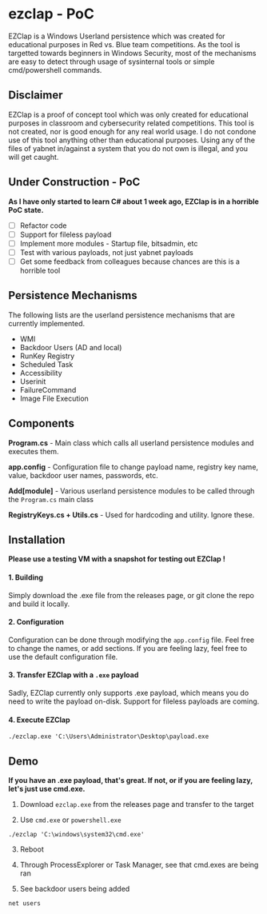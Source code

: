 # ezclap - PoC

EZClap is a Windows Userland persistence which was created for educational purposes in Red vs. Blue team competitions. As the tool is targetted towards beginners in Windows Security, most of the mechanisms are easy to detect through usage of sysinternal tools or simple cmd/powershell commands.

## Disclaimer
EZClap is a proof of concept tool which was only created for educational purposes in classroom and cybersecurity related competitions. This tool is not created, nor is good enough for any real world usage. I do not condone use of this tool anything other than educational purposes. Using any of the files of yabnet in/against a system that you do not own is illegal, and you will get caught.

## Under Construction - PoC 
**As I have only started to learn C# about 1 week ago, EZClap is in a horrible PoC state.** 

- [ ] Refactor code 
- [ ] Support for fileless payload 
- [ ] Implement more modules - Startup file, bitsadmin, etc 
- [ ] Test with various payloads, not just yabnet payloads 
- [ ] Get some feedback from colleagues because chances are this is a horrible tool 

## Persistence Mechanisms
The following lists are the userland persistence mechanisms that are currently implemented. 

* WMI
* Backdoor Users (AD and local)
* RunKey Registry 
* Scheduled Task
* Accessibility
* Userinit
* FailureCommand
* Image File Execution 

## Components 
**Program.cs** - Main class which calls all userland persistence modules and executes them.

**app.config** - Configuration file to change payload name, registry key name, value, backdoor user names, passwords, etc. 

**Add[module]** - Various userland persistence modules to be called through the `Program.cs` main class 

**RegistryKeys.cs + Utils.cs** - Used for hardcoding and utility. Ignore these. 

## Installation 

**Please use a testing VM with a snapshot for testing out EZClap !** 

#### 1. Building 
Simply download the .exe file from the releases page, or git clone the repo and build it locally.

#### 2. Configuration  
Configuration can be done through modifying the `app.config` file. Feel free to change the names, or add sections. If you are feeling lazy, feel free to use the default configuration file.

#### 3. Transfer EZClap with a `.exe` payload 
Sadly, EZClap currently only supports .exe payload, which means you do need to write the payload on-disk. Support for fileless payloads are coming. 

#### 4. Execute EZClap 
`./ezclap.exe 'C:\Users\Administrator\Desktop\payload.exe` 

## Demo 

**If you have an .exe payload, that's great. If not, or if you are feeling lazy, let's just use cmd.exe.**

1. Download `ezclap.exe` from the releases page and transfer to the target

2. Use `cmd.exe` or `powershell.exe` 

`./ezclap 'C:\windows\system32\cmd.exe'`

3. Reboot 

4. Through ProcessExplorer or Task Manager, see that cmd.exes are being ran 

5. See backdoor users being added 

`net users` 



